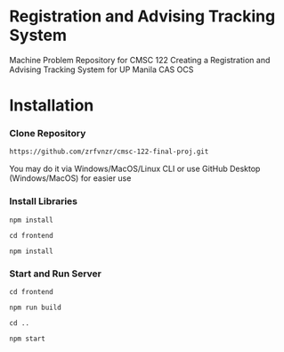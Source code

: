 # Registration and Advising Tracking System

Machine Problem Repository for CMSC 122
Creating a Registration and Advising Tracking System for UP Manila CAS OCS

# Installation
### Clone Repository

```bash
https://github.com/zrfvnzr/cmsc-122-final-proj.git
```
You may do it via Windows/MacOS/Linux CLI or use GitHub Desktop (Windows/MacOS) for easier use

### Install Libraries
```
npm install
```
```
cd frontend
```
```
npm install
```

### Start and Run Server
```
cd frontend
```
```
npm run build
```
```
cd ..
```
```
npm start
```
